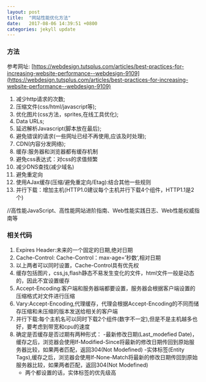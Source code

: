 ```yaml
---
layout: post
title:  "网站性能优化方法"
date:   2017-08-06 14:39:51 +0800
categories: jekyll update
---
```

### 方法
参考网址: [https://webdesign.tutsplus.com/articles/best-practices-for-increasing-website-performance--webdesign-9109](https://webdesign.tutsplus.com/articles/best-practices-for-increasing-website-performance--webdesign-9109)
1. 减少http请求的次数;
2. 压缩文件(css/html/javascript等);
3. 优化图片(css方法，sprites,在线工具优化);
4. Data URLs;
5. 延迟解析Javascript(脚本放在最后);
6. 避免错误的请求(一些网址已经不再使用,应该及时处理);
7. CDN(内容分发网络);
8. 缓存:服务器和浏览器都有缓存机制
9. 避免css表达式：对css的求值频繁
10. 减少DNS查找(减少域名)
11. 避免重定向
12. 使用AJax缓存(压缩/避免重定向/Etag):结合其他一些规则
13. 并行下载：增加主机(HTTP1.0建议每个主机并行下载4个组件，HTTP1.1是2个)


//高性能JavaScript、高性能网站进阶指南、Web性能实践日志、Web性能权威指南等


### 相关代码
1. Expires Header:未来的一个固定的日期,绝对日期
2. Cache-Control: Cache-Control：max-age=’秒数‘,相对日期
3. 以上两者可以同时设置，Cache-Control具有优先权
4. 缓存包括图片，css,js,flash静态不易发生变化的文件，html文件一般是动态的，因此不宜设置缓存
5. Accept-Encoding:客户端和服务器端都要设置，服务器会根据客户端设置的压缩格式对文件进行压缩
6. Vary:Accept-Encoding,代理缓存，代理会根据Accept-Encoding的不同而储存压缩和未压缩的版本发送给相关的客户端
7. 并行下载:每个主机名可以同时下载2个组件(数字不一定),但是不是主机越多也好，要考虑到带宽和cpu的速度
8. 确定是否缓存是否过期有两种形式：
    -最新修改日期(Last_modefied Date)，缓存之后，浏览器会使用If-Modified-Since将最新的修改日期传回到原始服务器比较，如果两者匹配，返回304(Not Modefined)
    -实体标签(Entity Tags),缓存之后，浏览器会使用If-None-Match将最新的修改日期传回到原始服务器比较，如果两者匹配，返回304(Not Modefined)
    - 两个都设置的话，实体标签的优先级高







